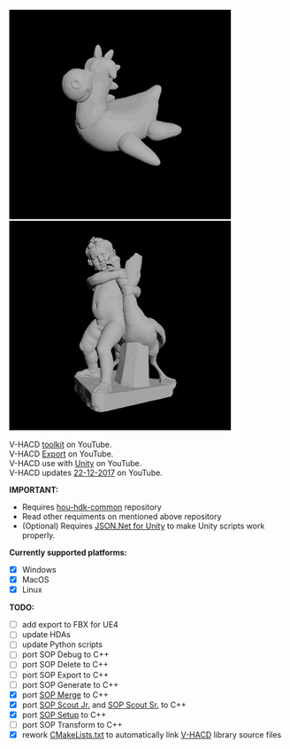 ![Example](/images/vhacd-toolkit-0.gif)
![Example](/images/vhacd-toolkit-1.gif)

V-HACD [toolkit](https://www.youtube.com/watch?v=6Elao25HN9Y&feature=youtu.be) on YouTube.  
V-HACD [Export](https://www.youtube.com/watch?v=6Fh4-olKrs4&feature=youtu.be) on YouTube.  
V-HACD use with [Unity](https://www.youtube.com/watch?v=8CStATK1X5s&feature=youtu.be) on YouTube.  
V-HACD updates [22-12-2017](https://www.youtube.com/watch?v=h2VCUtb8UfE&feature=youtu.be) on YouTube.

**IMPORTANT:**
* Requires [hou-hdk-common](https://github.com/sebastianswann/hou-hdk-common) repository
* Read other requiments on mentioned above repository
* (Optional) Requires [JSON.Net for Unity](https://github.com/SaladLab/Json.Net.Unity3D) to make Unity scripts work properly.

**Currently supported platforms:**
- [x] Windows
- [x] MacOS
- [x] Linux

**TODO:**
- [ ] add export to FBX for UE4
- [ ] update HDAs
- [ ] update Python scripts
- [ ] port SOP Debug to C++
- [ ] port SOP Delete to C++
- [ ] port SOP Export to C++
- [ ] port SOP Generate to C++
- [x] port [SOP Merge](https://github.com/sebastianswann/hou-hdk-sop-vhacd-toolkit/tree/master/source/SOP_VHACDMerge) to C++
- [x] port [SOP Scout Jr.](https://github.com/sebastianswann/hou-hdk-sop-vhacd-toolkit/tree/master/source/SOP_VHACDScoutJunior) and [SOP Scout Sr.](https://github.com/sebastianswann/hou-hdk-sop-vhacd-toolkit/tree/master/source/SOP_VHACDScoutSenior) to C++
- [x] port [SOP Setup](https://github.com/sebastianswann/hou-hdk-sop-vhacd-toolkit/tree/master/source/SOP_VHACDSetup) to C++
- [ ] port SOP Transform to C++
- [x] rework [CMakeLists.txt](https://github.com/sebastianswann/hou-hdk-sop-vhacd-toolkit/blob/master/cmake/CMakeLists.txt) to automatically link [V-HACD](https://github.com/sebastianswann/hou-hdk-sop-vhacd-toolkit/tree/master/3rdParty/VHACD_Lib) library source files
